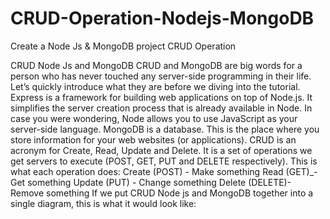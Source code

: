 # CRUD-Operation-Nodejs-MongoDB
Create a Node Js &amp; MongoDB project CRUD Operation 

CRUD Node Js and MongoDB
CRUD and MongoDB are big words for a person who has never touched any server-side programming in their life. Let’s quickly introduce what they are before we diving into the tutorial.
Express is a framework for building web applications on top of Node.js. It simplifies the server creation process that is already available in Node. In case you were wondering, Node allows you to use JavaScript as your server-side language.
MongoDB is a database. This is the place where you store information for your web websites (or applications).
CRUD is an acronym for Create, Read, Update and Delete. It is a set of operations we get servers to execute (POST, GET, PUT and DELETE respectively). This is what each operation does:
  Create (POST) - Make something
  Read (GET)_- Get something
  Update (PUT) - Change something
  Delete (DELETE)- Remove something
If we put CRUD Node js and MongoDB together into a single diagram, this is what it would look like:
